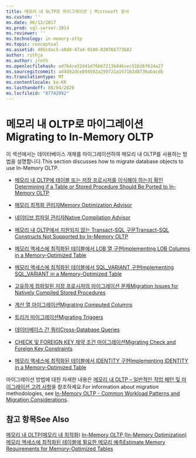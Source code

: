 ```yaml
---
title: 메모리 내 OLTP로 마이그레이션 | Microsoft 문서
ms.custom: ''
ms.date: 06/13/2017
ms.prod: sql-server-2014
ms.reviewer: ''
ms.technology: in-memory-oltp
ms.topic: conceptual
ms.assetid: 405cdac5-a0d4-47a4-9180-82876b773b82
author: rothja
ms.author: jroth
ms.openlocfilehash: ed764ce52d41d76667213b846cec51b26f634a27
ms.sourcegitcommit: ad4d92dce894592a259721a1571b1d8736abacdb
ms.translationtype: MT
ms.contentlocale: ko-KR
ms.lasthandoff: 08/04/2020
ms.locfileid: "87742092"
---
```

# <a name="migrating-to-in-memory-oltp"></a><span data-ttu-id="f5570-102">메모리 내 OLTP로 마이그레이션</span><span class="sxs-lookup"><span data-stu-id="f5570-102">Migrating to In-Memory OLTP</span></span>
  <span data-ttu-id="f5570-103">이 섹션에서는 데이터베이스 개체를 마이그레이션하여 메모리 내 OLTP를 사용하는 방법을 설명합니다.</span><span class="sxs-lookup"><span data-stu-id="f5570-103">This section discusses how to migrate database objects to use In-Memory OLTP.</span></span>  
  
-   [<span data-ttu-id="f5570-104">메모리 내 OLTP에 테이블 또는 저장 프로시저를 이식해야 하는지 확인</span><span class="sxs-lookup"><span data-stu-id="f5570-104">Determining if a Table or Stored Procedure Should Be Ported to In-Memory OLTP</span></span>](determining-if-a-table-or-stored-procedure-should-be-ported-to-in-memory-oltp.md)  
  
-   [<span data-ttu-id="f5570-105">메모리 최적화 관리자</span><span class="sxs-lookup"><span data-stu-id="f5570-105">Memory Optimization Advisor</span></span>](memory-optimization-advisor.md)  
  
-   [<span data-ttu-id="f5570-106">네이티브 컴파일 관리자</span><span class="sxs-lookup"><span data-stu-id="f5570-106">Native Compilation Advisor</span></span>](native-compilation-advisor.md)  
  
-   [<span data-ttu-id="f5570-107">메모리 내 OLTP에서 지원되지 않는 Transact-SQL 구문</span><span class="sxs-lookup"><span data-stu-id="f5570-107">Transact-SQL Constructs Not Supported by In-Memory OLTP</span></span>](transact-sql-constructs-not-supported-by-in-memory-oltp.md)  
  
-   [<span data-ttu-id="f5570-108">메모리 액세스에 최적화된 테이블에서 LOB 열 구현</span><span class="sxs-lookup"><span data-stu-id="f5570-108">Implementing LOB Columns in a Memory-Optimized Table</span></span>](../../database-engine/implementing-lob-columns-in-a-memory-optimized-table.md)  
  
-   [<span data-ttu-id="f5570-109">메모리 액세스에 최적화된 테이블에서 SQL_VARIANT 구현</span><span class="sxs-lookup"><span data-stu-id="f5570-109">Implementing SQL_VARIANT in a Memory-Optimized Table</span></span>](implementing-sql-variant-in-a-memory-optimized-table.md)  
  
-   [<span data-ttu-id="f5570-110">고유하게 컴파일된 저장 프로시저의 마이그레이션 문제</span><span class="sxs-lookup"><span data-stu-id="f5570-110">Migration Issues for Natively Compiled Stored Procedures</span></span>](migration-issues-for-natively-compiled-stored-procedures.md)  
  
-   [<span data-ttu-id="f5570-111">계산 열 마이그레이션</span><span class="sxs-lookup"><span data-stu-id="f5570-111">Migrating Computed Columns</span></span>](migrating-computed-columns.md)  
  
-   [<span data-ttu-id="f5570-112">트리거 마이그레이션</span><span class="sxs-lookup"><span data-stu-id="f5570-112">Migrating Triggers</span></span>](migrating-triggers.md)  
  
-   [<span data-ttu-id="f5570-113">데이터베이스 간 쿼리</span><span class="sxs-lookup"><span data-stu-id="f5570-113">Cross-Database Queries</span></span>](cross-database-queries.md)  
  
-   [<span data-ttu-id="f5570-114">CHECK 및 FOREIGN KEY 제약 조건 마이그레이션</span><span class="sxs-lookup"><span data-stu-id="f5570-114">Migrating Check and Foreign Key Constraints</span></span>](../../database-engine/migrating-check-and-foreign-key-constraints.md)  
  
-   [<span data-ttu-id="f5570-115">메모리 액세스에 최적화된 테이블에서 IDENTITY 구현</span><span class="sxs-lookup"><span data-stu-id="f5570-115">Implementing IDENTITY in a Memory-Optimized Table</span></span>](implementing-identity-in-a-memory-optimized-table.md)  
  
 <span data-ttu-id="f5570-116">마이그레이션 방법에 대한 자세한 내용은 [메모리 내 OLTP – 일반적인 작업 패턴 및 마이그레이션 고려 사항](https://msdn.microsoft.com/library/dn673538.aspx)을 참조하세요.</span><span class="sxs-lookup"><span data-stu-id="f5570-116">For information about migration methodologies, see [In-Memory OLTP - Common Workload Patterns and Migration Considerations](https://msdn.microsoft.com/library/dn673538.aspx).</span></span>  
  
## <a name="see-also"></a><span data-ttu-id="f5570-117">참고 항목</span><span class="sxs-lookup"><span data-stu-id="f5570-117">See Also</span></span>  
 <span data-ttu-id="f5570-118">[메모리 내 OLTP&#40;메모리 내 최적화&#41;](in-memory-oltp-in-memory-optimization.md) </span><span class="sxs-lookup"><span data-stu-id="f5570-118">[In-Memory OLTP &#40;In-Memory Optimization&#41;](in-memory-oltp-in-memory-optimization.md) </span></span>  
 [<span data-ttu-id="f5570-119">메모리 액세스에 최적화된 테이블에 필요한 메모리 예측</span><span class="sxs-lookup"><span data-stu-id="f5570-119">Estimate Memory Requirements for Memory-Optimized Tables</span></span>](memory-optimized-tables.md)  
  
  
